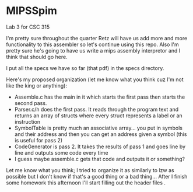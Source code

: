 # MIPSSpim
Lab 3 for CSC 315

I'm pretty sure throughout the quarter Retz will have us add more and more functionality to this assembler so let's continue using this repo.  Also I'm pretty sure he's going to have us write a mips assembly interpretor and I think that should go here.  

I put all the specs we have so far (that pdf) in the specs directory.  

Here's my proposed organization (let me know what you think cuz I'm not like the king or anything):
 * Assemble.c has the main in it which starts the first pass then starts the second pass.
 * Parser.c/h does the first pass.  It reads through the program text and returns an array of structs where every struct represents a label or an instruction
 * SymbolTable is pretty much an associative array... you put in symbols and their address and then you can get an address given a symbol (this is useful for pass 2)
 * CodeGenerator is pass 2.  It takes the results of pass 1 and goes line by line and outputs some code every time
 * I guess maybe assemble.c gets that code and outputs it or something?  
 
Let me know what you think; I tried to organize it as similarly to lzw as possible but I don't know if that's a good thing or a bad thing... After I finish some homework this afternoon I'll start filling out the header files .  
